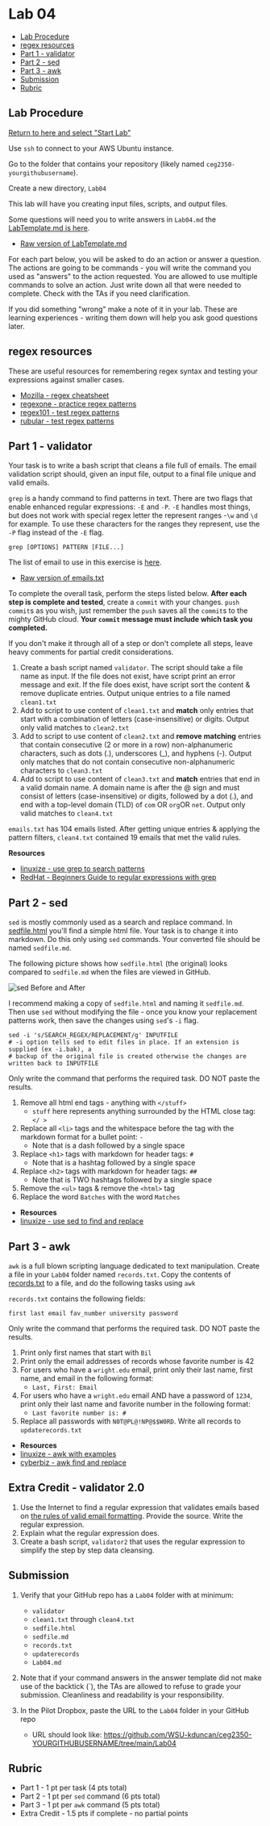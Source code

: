 # Lab 04

- [Lab Procedure](#Lab-Procedure)
- [regex resources](#regex-resources)
- [Part 1 - validator](#Part-1---validator)
- [Part 2 - sed](#Part-2---sed)
- [Part 3 - awk](#Part-3---awk)
- [Submission](#Submission)
- [Rubric](#Rubric)

## Lab Procedure

[Return to here and select "Start Lab"](https://awsacademy.instructure.com/courses/68834/modules/items/6128516)

Use `ssh` to connect to your AWS Ubuntu instance.

Go to the folder that contains your repository (likely named `ceg2350-yourgithubusername`).

Create a new directory, `Lab04`

This lab will have you creating input files, scripts, and output files.

Some questions will need you to write answers in `Lab04.md` the [LabTemplate.md is here](LabTemplate.md).

- [Raw version of LabTemplate.md](https://raw.githubusercontent.com/pattonsgirl/CEG2350/main/Labs/Lab04/LabTemplate.md)

For each part below, you will be asked to do an action or answer a question. The actions are going to be commands - you will write the command you used as "answers" to the action requested. You are allowed to use multiple commands to solve an action. Just write down all that were needed to complete. Check with the TAs if you need clarification.

If you did something "wrong" make a note of it in your lab. These are learning experiences - writing them down will help you ask good questions later.

## regex resources

These are useful resources for remembering regex syntax and testing your expressions against smaller cases.

- [Mozilla - regex cheatsheet](https://developer.mozilla.org/en-US/docs/Web/JavaScript/Guide/Regular_Expressions/Cheatsheet)
- [regexone - practice regex patterns](https://regexone.com/)
- [regex101 - test regex patterns](https://regex101.com/)
- [rubular - test regex patterns](https://rubular.com/)

## Part 1 - validator

Your task is to write a bash script that cleans a file full of emails.  The email validation script should, given an input file, output to a final file unique and valid emails.

`grep` is a handy command to find patterns in text. There are two flags that enable enhanced regular expressions: `-E` and `-P`. `-E` handles most things, but does not work with special regex letter the represent ranges -`\w` and `\d` for example. To use these characters for the ranges they represent, use the `-P` flag instead of the `-E` flag.

```
grep [OPTIONS] PATTERN [FILE...]
```

The list of email to use in this exercise is [here](emails.txt).
   - [Raw version of emails.txt](https://raw.githubusercontent.com/pattonsgirl/CEG2350/main/Labs/Lab04/email.txt)

To complete the overall task, perform the steps listed below.  **After each step is complete and tested**, create a `commit` with your changes.  `push` `commit`s as you wish, just remember the `push` saves all the `commit`s to the mighty GitHub cloud.  **Your `commit` message must include which task you completed.**

If you don't make it through all of a step or don't complete all steps, leave heavy comments for partial credit considerations.

1. Create a bash script named `validator`.  The script should take a file name as input.  If the file does not exist, have script print an error message and exit.  If the file does exist, have script sort the content & remove duplicate entries. Output unique entries to a file named `clean1.txt`
2. Add to script to use content of `clean1.txt` and **match** only entries that start with a combination of letters (case-insensitive) or digits.  Output only valid matches to `clean2.txt`
3. Add to script to use content of `clean2.txt` and **remove matching** entries that contain consecutive (2 or more in a row) non-alphanumeric characters, such as dots (.), underscores (_), and hyphens (-).  Output only matches that do not contain consecutive non-alphanumeric characters to `clean3.txt`
4. Add to script to use content of `clean3.txt` and **match** entries that end in a valid domain name.  A domain name is after the @ sign and must consist of letters (case-insensitive) or digits, followed by a dot (.), and end with a top-level domain (TLD) of `com` OR `org`OR `net`.  Output only valid matches to `clean4.txt`

`emails.txt` has 104 emails listed.  After getting unique entries & applying the pattern filters, `clean4.txt` contained 19 emails that met the valid rules.

**Resources**
- [linuxize - use grep to search patterns](https://linuxize.com/post/how-to-use-grep-command-to-search-files-in-linux/)
- [RedHat - Beginners Guide to regular expressions with grep](https://developers.redhat.com/articles/2022/09/14/beginners-guide-regular-expressions-grep#)

## Part 2 - sed

`sed` is mostly commonly used as a search and replace command. In [sedfile.html](sedfile.html) you'll find a simple html file. Your task is to change it into markdown. Do this only using `sed` commands. Your converted file should be named `sedfile.md`.

The following picture shows how `sedfile.html` (the original) looks compared to `sedfile.md` when the files are viewed in GitHub.

![sed Before and After](sed-before-after.PNG)

I recommend making a copy of `sedfile.html` and naming it `sedfile.md`. Then use `sed` without modifying the file - once you know your replacement patterns work, then save the changes using `sed`'s `-i` flag.

```
sed -i 's/SEARCH_REGEX/REPLACEMENT/g' INPUTFILE
# -i option tells sed to edit files in place. If an extension is supplied (ex -i.bak), a
# backup of the original file is created otherwise the changes are written back to INPUTFILE
```

Only write the command that performs the required task. DO NOT paste the results.

1. Remove all html end tags - anything with `</stuff>`
   - `stuff` here represents anything surrounded by the HTML close tag: `</ > `
2. Replace all `<li>` tags and the whitespace before the tag with the markdown format for a bullet point: `- `
   - Note that is a dash followed by a single space
3. Replace `<h1>` tags with markdown for header tags: `# `
   - Note that is a hashtag followed by a single space
4. Replace `<h2>` tags with markdown for header tags: `## `
   - Note that is TWO hashtags followed by a single space
5. Remove the `<ul>` tags & remove the `<html>` tag
6. Replace the word `Batches` with the word `Matches`

- **Resources**
- [linuxize - use sed to find and replace](https://linuxize.com/post/how-to-use-sed-to-find-and-replace-string-in-files/)

## Part 3 - awk

`awk` is a full blown scripting language dedicated to text manipulation. Create a file in your `Lab04` folder named `records.txt`. Copy the contents of [records.txt](records.txt) to a file, and do the following tasks using `awk`

`records.txt` contains the following fields:

```
first last email fav_number university password
```

Only write the command that performs the required task. DO NOT paste the results.

1. Print only first names that start with `Bil`
2. Print only the email addresses of records whose favorite number is 42
3. For users who have a `wright.edu` email, print only their last name, first name, and email in the following format:
   - `Last, First: Email`
4. For users who have a `wright.edu` email AND have a password of `1234`, print only their last name and favorite number in the following format:
   - `Last favorite number is: #`
5. Replace all passwords with `N0T@PL@!NP@$$W0RD`. Write all records to `updaterecords.txt`

- **Resources**
- [linuxize - awk with examples](https://linuxize.com/post/awk-command/)
- [cyberbiz - awk find and replace](https://www.cyberciti.biz/faq/awk-find-and-replace-fields-values/)

## Extra Credit - validator 2.0

1. Use the Internet to find a regular expression that validates emails based on [the rules of valid email formatting](https://help.xmatters.com/ondemand/trial/valid_email_format.htm).  Provide the source.  Write the regular expression.
2. Explain what the regular expression does.
3. Create a bash script, `validator2` that uses the regular expression to simplify the step by step data cleansing.

## Submission

1. Verify that your GitHub repo has a `Lab04` folder with at minimum:

   - `validator`
   - `clean1.txt` through `clean4.txt`
   - `sedfile.html`
   - `sedfile.md`
   - `records.txt`
   - `updaterecords`
   - `Lab04.md`

2. Note that if your command answers in the answer template did not make use of the backtick (`), the TAs are allowed to refuse to grade your submission.  Cleanliness and readability is your responsibility.  

3. In the Pilot Dropbox, paste the URL to the `Lab04` folder in your GitHub repo
   - URL should look like: https://github.com/WSU-kduncan/ceg2350-YOURGITHUBUSERNAME/tree/main/Lab04

## Rubric

- Part 1 - 1 pt per task (4 pts total)
- Part 2 - 1 pt per `sed` command (6 pts total)
- Part 3 - 1 pt per `awk` command (5 pts total)
- Extra Credit - 1.5 pts if complete - no partial points
